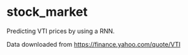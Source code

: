 # stock_market

Predicting VTI prices by using a RNN.

Data downloaded from https://finance.yahoo.com/quote/VTI
